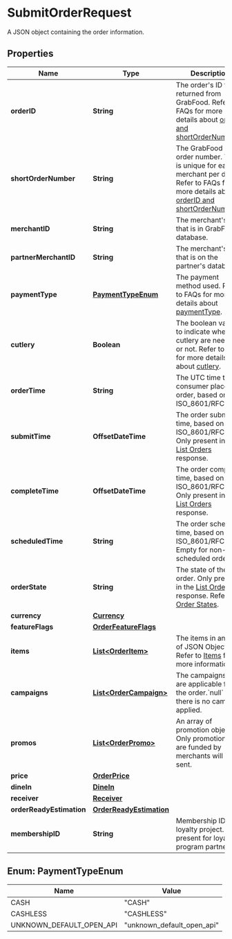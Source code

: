 

# SubmitOrderRequest

A JSON object containing the order information. 

## Properties

| Name | Type | Description | Notes |
|------------ | ------------- | ------------- | -------------|
|**orderID** | **String** | The order&#39;s ID that is returned from GrabFood. Refer to FAQs for more details about [orderID and shortOrderNumber](#section/Order/What&#39;s-the-difference-between-orderID-and-shortOrderNumber). |  |
|**shortOrderNumber** | **String** | The GrabFood short order number. This is unique for each merchant per day. Refer to FAQs for more details about [orderID and shortOrderNumber](#section/Order/What&#39;s-the-difference-between-orderID-and-shortOrderNumber). |  |
|**merchantID** | **String** | The merchant&#39;s ID that is in GrabFood&#39;s database. |  |
|**partnerMerchantID** | **String** | The merchant&#39;s ID that is on the partner&#39;s database. |  [optional] |
|**paymentType** | [**PaymentTypeEnum**](#PaymentTypeEnum) | The payment method used. Refer to FAQs for more details about [paymentType](#section/Order/Does-the-paymentType-affect-partners). |  |
|**cutlery** | **Boolean** | The boolean value to indicate whether cutlery are needed or not. Refer to FAQs for more details about [cutlery](#section/Order/What-do-the-true-or-false-values-mean-for-cutlery). |  |
|**orderTime** | **String** | The UTC time that a consumer places the order, based on ISO_8601/RFC3339. |  |
|**submitTime** | **OffsetDateTime** | The order submit time, based on ISO_8601/RFC3339. Only present in the [List Orders](#tag/list-order) response. |  [optional] |
|**completeTime** | **OffsetDateTime** | The order complete time, based on ISO_8601/RFC3339. Only present in the [List Orders](#tag/list-order) response. |  [optional] |
|**scheduledTime** | **String** | The order scheduled time, based on ISO_8601/RFC3339. Empty for non-scheduled orders. |  [optional] |
|**orderState** | **String** | The state of the order. Only present in the [List Orders](#tag/list-order) response. Refer to [Order States](#section/Order-states). |  [optional] |
|**currency** | [**Currency**](Currency.md) |  |  |
|**featureFlags** | [**OrderFeatureFlags**](OrderFeatureFlags.md) |  |  |
|**items** | [**List&lt;OrderItem&gt;**](OrderItem.md) | The items in an array of JSON Object. Refer to [Items](#items) for more information. |  |
|**campaigns** | [**List&lt;OrderCampaign&gt;**](OrderCampaign.md) | The campaigns that are applicable for the order.&#x60;null&#x60; when there is no campaign applied.  |  [optional] |
|**promos** | [**List&lt;OrderPromo&gt;**](OrderPromo.md) | An array of promotion objects. Only promotions that are funded by merchants will be sent. |  [optional] |
|**price** | [**OrderPrice**](OrderPrice.md) |  |  |
|**dineIn** | [**DineIn**](DineIn.md) |  |  [optional] |
|**receiver** | [**Receiver**](Receiver.md) |  |  [optional] |
|**orderReadyEstimation** | [**OrderReadyEstimation**](OrderReadyEstimation.md) |  |  [optional] |
|**membershipID** | **String** | Membership ID for loyalty project. Only present for loyalty program partners. |  [optional] |



## Enum: PaymentTypeEnum

| Name | Value |
|---- | -----|
| CASH | &quot;CASH&quot; |
| CASHLESS | &quot;CASHLESS&quot; |
| UNKNOWN_DEFAULT_OPEN_API | &quot;unknown_default_open_api&quot; |



